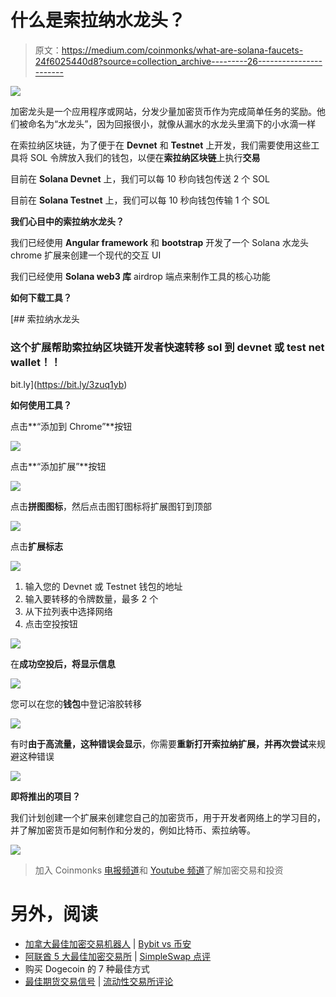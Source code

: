 # 什么是索拉纳水龙头？

> 原文：<https://medium.com/coinmonks/what-are-solana-faucets-24f6025440d8?source=collection_archive---------26----------------------->

![](img/4fadcd977b9e9f8649564c52ba0f3090.png)

加密龙头是一个应用程序或网站，分发少量加密货币作为完成简单任务的奖励。他们被命名为“水龙头”，因为回报很小，就像从漏水的水龙头里滴下的小水滴一样

在索拉纳区块链，为了便于在 **Devnet** 和 **Testnet** 上开发，我们需要使用这些工具将 SOL 令牌放入我们的钱包，以便在**索拉纳区块链**上执行**交易**

目前在 **Solana Devnet** 上，我们可以每 10 秒向钱包传送 2 个 SOL

目前在 **Solana Testnet** 上，我们可以每 10 秒向钱包传输 1 个 SOL

**我们心目中的索拉纳水龙头？**

我们已经使用 **Angular framework** 和 **bootstrap** 开发了一个 Solana 水龙头 chrome 扩展来创建一个现代的交互 UI

我们已经使用 **Solana web3 库** airdrop 端点来制作工具的核心功能

**如何下载工具？**

[](https://bit.ly/3zuq1yb) [## 索拉纳水龙头

### 这个扩展帮助索拉纳区块链开发者快速转移 sol 到 devnet 或 test net wallet！！

bit.ly](https://bit.ly/3zuq1yb) 

**如何使用工具？**

点击**“添加到 Chrome”**按钮

![](img/9bd5a7b3c9384c04f6b80bbfed1b23fe.png)

点击**“添加扩展”**按钮

![](img/7466b72bcabd1f7b12e9a0885b5a6a0b.png)

点击**拼图图标**，然后点击图钉图标将扩展图钉到顶部

![](img/befc589c125452b5b9ecf9ac5f01aa9d.png)

点击**扩展标志**

![](img/b0064b678184d70de21c5a4fa9bf9e80.png)

1.  输入您的 Devnet 或 Testnet 钱包的地址
2.  输入要转移的令牌数量，最多 2 个
3.  从下拉列表中选择网络
4.  点击空投按钮

![](img/9597b6f0012b363634cdf1ed88f8a308.png)

在**成功空投后，将显示信息**

![](img/6666ab0507f4cf8bd87650aa2bf2d0d1.png)

您可以在您的**钱包**中登记溶胶转移

![](img/bb57b45689a04cc37cf802dbd5f9ed50.png)

有时**由于高流量，这种错误会显示**，你需要**重新打开索拉纳扩展，并再次尝试**来规避这种错误

![](img/f742b2013616f682ae7de80b70fad1a0.png)

**即将推出的项目？**

我们计划创建一个扩展来创建您自己的加密货币，用于开发者网络上的学习目的，并了解加密货币是如何制作和分发的，例如比特币、索拉纳等。

![](img/0e8ef80964cfb8acb4d7786fbd3f555d.png)

> 加入 Coinmonks [电报频道](https://t.me/coincodecap)和 [Youtube 频道](https://www.youtube.com/c/coinmonks/videos)了解加密交易和投资

# 另外，阅读

*   [加拿大最佳加密交易机器人](https://coincodecap.com/5-best-crypto-trading-bots-in-canada) | [Bybit vs 币安](https://coincodecap.com/bybit-binance-moonxbt)
*   [阿联酋 5 大最佳加密交易所](https://coincodecap.com/best-crypto-exchanges-in-uae) | [SimpleSwap 点评](https://coincodecap.com/simpleswap-review)
*   购买 Dogecoin 的 7 种最佳方式
*   [最佳期货交易信号](https://coincodecap.com/futures-trading-signals) | [流动性交易所评论](https://coincodecap.com/liquid-exchange-review)